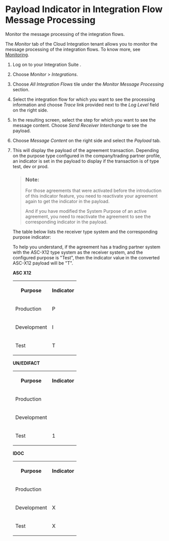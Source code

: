 <!-- loio7f322c0480e84ce390a130c50a8a18cb -->

# Payload Indicator in Integration Flow Message Processing

Monitor the message processing of the integration flows.

The *Monitor* tab of the Cloud Integration tenant allows you to monitor the message processing of the integration flows. To know more, see [Monitoring](https://help.sap.com/docs/CLOUD_INTEGRATION/368c481cd6954bdfa5d0435479fd4eaf/05446d0616d44e1daf821c273b69fcc6.html).

1.  Log on to your Integration Suite .
2.  Choose *Monitor* \> *Integrations*.
3.  Choose *All Integration Flows* tile under the *Monitor Message Processing* section.

4.  Select the integration flow for which you want to see the processing information and choose *Trace* link provided next to the *Log Level* field on the right side.
5.  In the resulting screen, select the step for which you want to see the message content. Choose *Send Receiver Interchange* to see the payload.
6.  Choose *Message Content* on the right side and select the *Payload* tab.
7.  This will display the payload of the agreement transaction. Depending on the purpose type configured in the company/trading partner profile, an indicator is set in the payload to display if the transaction is of type test, dev or prod.

    > ### Note:  
    > For those agreements that were activated before the introduction of this indicator feature, you need to reactivate your agreement again to get the indicator in the payload.
    > 
    > And if you have modified the System Purpose of an active agreement, you need to reactivate the agreement to see the corresponding indicator in the payload.

    The table below lists the receiver type system and the corresponding purpose indicator:

    To help you understand, if the agreement has a trading partner system with the ASC-X12 type system as the receiver system, and the configured purpose is "Test", then the indicator value in the converted ASC-X12 payload will be "T".

    **ASC X12**


    <table>
    <tr>
    <th valign="top">

    Purpose
    
    </th>
    <th valign="top">

    Indicator
    
    </th>
    </tr>
    <tr>
    <td valign="top">
    
    Production
    
    </td>
    <td valign="top">
    
    P
    
    </td>
    </tr>
    <tr>
    <td valign="top">
    
    Development
    
    </td>
    <td valign="top">
    
    I
    
    </td>
    </tr>
    <tr>
    <td valign="top">
    
    Test
    
    </td>
    <td valign="top">
    
    T
    
    </td>
    </tr>
    </table>
    
    **UN/EDIFACT**


    <table>
    <tr>
    <th valign="top">

    Purpose
    
    </th>
    <th valign="top">

    Indicator
    
    </th>
    </tr>
    <tr>
    <td valign="top">
    
    Production
    
    </td>
    <td valign="top">
    
     
    
    </td>
    </tr>
    <tr>
    <td valign="top">
    
    Development
    
    </td>
    <td valign="top">
    
     
    
    </td>
    </tr>
    <tr>
    <td valign="top">
    
    Test
    
    </td>
    <td valign="top">
    
    1
    
    </td>
    </tr>
    </table>
    
    **IDOC**


    <table>
    <tr>
    <th valign="top">

    Purpose
    
    </th>
    <th valign="top">

    Indicator
    
    </th>
    </tr>
    <tr>
    <td valign="top">
    
    Production
    
    </td>
    <td valign="top">
    
     
    
    </td>
    </tr>
    <tr>
    <td valign="top">
    
    Development
    
    </td>
    <td valign="top">
    
    X
    
    </td>
    </tr>
    <tr>
    <td valign="top">
    
    Test
    
    </td>
    <td valign="top">
    
    X
    
    </td>
    </tr>
    </table>
    

